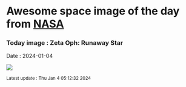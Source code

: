 
# Awesome space image of the day from [NASA](https://api.nasa.gov/)

### Today image : Zeta Oph: Runaway Star
Date : 2024-01-04

![](https://apod.nasa.gov/apod/image/2401/ZetaOph_spitzer_960.jpg)

<small>Latest update : Thu Jan  4 05:12:32 2024</small>
        